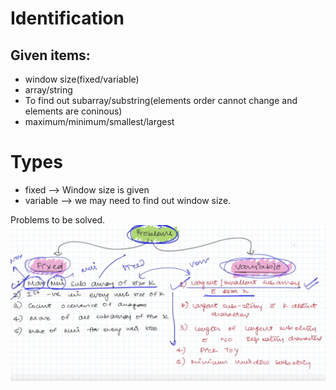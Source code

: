 # Identification

## Given items:
- window size(fixed/variable)
- array/string
- To find out subarray/substring(elements order cannot change and elements are coninous)
- maximum/minimum/smallest/largest

# Types

- fixed --> Window size is given
- variable --> we may need to find out window size.

Problems to be solved.
![Problems_samples](image.png)
